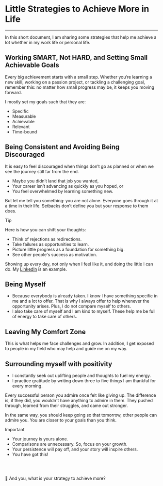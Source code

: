# Little Strategies to Achieve More in Life
----

In this short document, I am sharing some strategies that help me achieve a lot whether in my work life or personal life.  

## Working SMART, Not HARD, and Setting Small Achievable Goals  
Every big achievement starts with a small step. Whether you’re learning a new skill, working on a passion project, or tackling a challenging goal, remember this: no matter how small progress may be, it keeps you moving forward.  

I mostly set my goals such that they are:  
* Specific
* Measurable
* Achievable
* Relevant
* Time-bound

## Being Consistent and Avoiding Being Discouraged
It is easy to feel discouraged when things don’t go as planned or when we see the journey still far from the end. 

* Maybe you didn’t land that job you wanted,
* Your career isn’t advancing as quickly as you hoped, or
* You feel overwhelmed by learning something new.  

But let me tell you something: you are not alone. Everyone goes through it at a time in their life. Setbacks don’t define you but your response to them does.  

> [!Tip]
> Here is how you can shift your thoughts:  
> * Think of rejections as redirections.
> * Take failures as opportunities to learn.
> * Picture little progress as a foundation for something big.
> * See other people's success as motivation.

Showing up every day, not only when I feel like it, and doing the little I can do. My [LinkedIn](https://www.linkedin.com/in/edwigesongong/) is an example.

## Being Myself
* Because everybody is already taken. I know I have something specific in me and a lot to offer. That is why I always offer to help whenever the opportunity arises. Plus, I do not compare myself to others.
* I also take care of myself and I am kind to myself. These help me be full of energy to take care of others.

## Leaving My Comfort Zone
This is what helps me face challenges and grow. In addition, I get exposed to people in my field who may help and guide me on my way. 

## Surrounding myself with positivity
* I constantly seek out uplifting people and thoughts to fuel my energy. 
* I practice gratitude by writing down three to five things I am thankful for every morning.  

Every successful person you admire once felt like giving up. The difference is, if they did, you wouldn't have anything to admire in them. They pushed through, learned from their struggles, and came out stronger.

In the same way, you should keep going so that tomorrow, other people can admire you. You are closer to your goals than you think.  

> [!Important]
> * Your journey is yours alone.
> * Comparisons are unnecessary. So, focus on your growth.
> * Your persistence will pay off, and your story will inspire others.
> * You have got this!

</br></br>

📌 And you, what is your strategy to achieve more?

